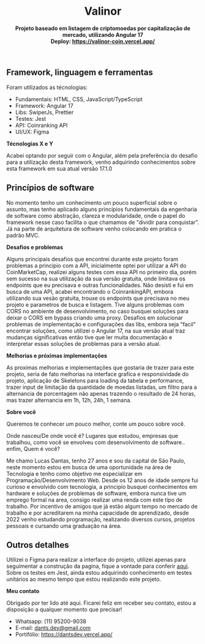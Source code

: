 <div align="center">
 
# Valinor
 
<strong>Projeto baseado em listagem de criptomoedas por capitalização de mercado, utilizando Angular 17
</br>
Deploy: https://valinor-coin.vercel.app/
</strong>
</div>
<br>

## Framework, linguagem e ferramentas

Foram utilizados as técnologias:

- Fundamentais: HTML, CSS, JavaScript/TypeScript
- Framework: Angular 17
- Libs: SwiperJs, Prettier
- Testes: Jest
- API: Coinranking API
- UI/UX: Figma

**Técnologias X e Y**

Acabei optando por seguir com o Angular, além pela preferência do desafio para a utilização desta framework, venho adquirindo conhecimentos sobre esta framework em sua atual versão 17.1.0

## Princípios de software

No momento tenho um conhecimento um pouco superficial sobre o assunto, mas tenho aplicado alguns princípios fundamentais da engenharia de software como abstração, clareza e modularidade, onde o papel do framework nesse caso facilita o que chamamos de "dividir para conquistar". Já na parte de arquitetura de software venho colocando em pratica o padrão MVC.

**Desafios e problemas**

Alguns principais desafios que encontrei durante este projeto foram problemas a principio com a API, inicialmente optei por utilizar a API do CoinMarketCap, realizei alguns testes com essa API no primeiro dia, porém sem sucesso na sua utilização da sua versão gratuita, onde limitava os endpoints que eu precisava e outras funcionalidades. Não desisti e fui em busca de uma API, acabei encontrando o CoinrankingAPI, embora utilizando sua vesão gratuita, trouxe os endpoints que precisava no meu projeto e parametros de busca e listagem.
Tive alguns problemas com CORS no ambiente de desenvolvimento, no caso busquei soluções para deixar o CORS em bypass criando uma proxy.
Desafios em solucionar problemas de implementação e configurações das libs, embora seja "facil" encontrar soluções, como utilizei o Angular 17, na sua versão atual traz mudanças significativas então tive que ler muita documentação e interpretar essas soluções de problemas para a versão atual.

**Melhorias e próximas implementações**

As proximas melhorias e implementações que gostaria de trazer para este projeto, seria de fato melhorias na interface grafica e responsividade do projeto, aplicação de Skeletons para loading da tabela e performance, trazer input de limitação da quantidade de moedas listadas, um filtro para a alternancia de porcentagem não apenas trazendo o resultado de 24 horas, mas trazer alternancia em 1h, 12h, 24h, 1 semana.

**Sobre você**

Queremos te conhecer um pouco melhor, conte um pouco sobre você.

Onde nasceu/De onde você é? Lugares que estudou, empresas que trabalhou, como você se envolveu com desenvolvimento de software.. enfim, Quem é você?

Me chamo Lucas Dantas, tenho 27 anos e sou da capital de São Paulo, neste momento estou em busca de uma oportunidade na área de Tecnologia e tenho como objetivo me especializar em Programação/Desenvolvimento Web. Desde os 12 anos de idade sempre fui curioso e envolvido com tecnologia, a principio busquei conhecimentos em hardware e soluções de problemas de software, embora nunca tive um emprego formal na area, consigo realizar uma renda com este tipo de trabalho. Por incentivo de amigos que já estão algum tempo no mercado de trabalho e por acreditarem na minha capacidade de aprendizado, desde 2022 venho estudando programação, realizando diversos cursos, projetos pessoais e cursando uma graduação na área.

## Outros detalhes

Utilizei o Figma para realizar a interface do projeto, utilizei apenas para seguimentar a construção da pagina, fique a vontade para conferir [aqui](https://www.figma.com/file/33gRRaEQhOxVHTa7YOzKyS/Cryptocurrency-dants?type=design&mode=design&t=u9sMUcBSsOfMb9e7-1).
Sobre os testes em Jest, ainda estou adquirindo conhecimento em testes unitários ao mesmo tempo que estou realizando este projeto.

**Meu contato**

Obrigado por ter lido até aqui.
Ficarei feliz em receber seu contato, estou a disposição a qualquer momento que precisar!

- Whatsapp: (11) 95200-9038
- E-mail: dants.dev@gmail.com
- Portifólio: https://dantsdev.vercel.app/
